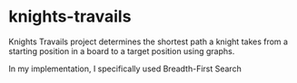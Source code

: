 # knights-travails

Knights Travails project determines the shortest path a knight takes from a starting position in a board to a target position using graphs.

In my implementation, I specifically used Breadth-First Search
